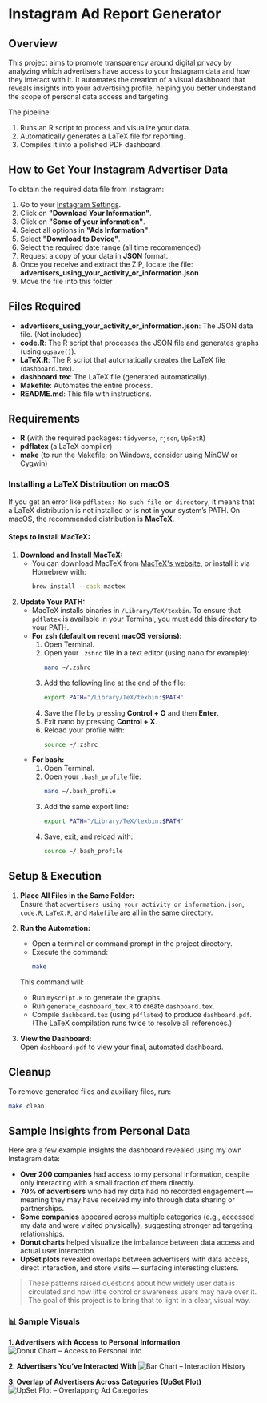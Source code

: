 # Instagram Ad Report Generator

## Overview

This project aims to promote transparency around digital privacy by analyzing which advertisers have access to your Instagram data and how they interact with it. It automates the creation of a visual dashboard that reveals insights into your advertising profile, helping you better understand the scope of personal data access and targeting.

The pipeline:
1. Runs an R script to process and visualize your data.
2. Automatically generates a LaTeX file for reporting.
3. Compiles it into a polished PDF dashboard.

## How to Get Your Instagram Advertiser Data

To obtain the required data file from Instagram:

1. Go to your [Instagram Settings]([https://www.instagram.com/accounts/privacy_and_security/](https://accountscenter.instagram.com/info_and_permissions/dyi/?theme=dark)).
2. Click on **"Download Your Information"**.
3. Click on **"Some of your information"**.
4. Select all options in **"Ads Information"**.
5. Select **"Download to Device"**.
6. Select the required date range (all time recommended)
7. Request a copy of your data in **JSON** format.
8. Once you receive and extract the ZIP, locate the file: **advertisers_using_your_activity_or_information.json**
9. Move the file into this folder


## Files Required

- **advertisers_using_your_activity_or_information.json**: The JSON data file. (Not included)
- **code.R**: The R script that processes the JSON file and generates graphs (using `ggsave()`).
- **LaTeX.R**: The R script that automatically creates the LaTeX file (`dashboard.tex`).
- **dashboard.tex**: The LaTeX file (generated automatically).
- **Makefile**: Automates the entire process.
- **README.md**: This file with instructions.

## Requirements

- **R** (with the required packages: `tidyverse`, `rjson`, `UpSetR`)
- **pdflatex** (a LaTeX compiler)
- **make** (to run the Makefile; on Windows, consider using MinGW or Cygwin)

### Installing a LaTeX Distribution on macOS

If you get an error like `pdflatex: No such file or directory`, it means that a LaTeX distribution is not installed or is not in your system’s PATH. On macOS, the recommended distribution is **MacTeX**.

#### Steps to Install MacTeX:

1. **Download and Install MacTeX:**
   - You can download MacTeX from [MacTeX's website](https://tug.org/mactex/), or install it via Homebrew with:
     ```bash
     brew install --cask mactex
     ```
2. **Update Your PATH:**
   - MacTeX installs binaries in `/Library/TeX/texbin`. To ensure that `pdflatex` is available in your Terminal, you must add this directory to your PATH.
   - **For zsh (default on recent macOS versions):**
     1. Open Terminal.
     2. Open your `.zshrc` file in a text editor (using nano for example):
        ```bash
        nano ~/.zshrc
        ```
     3. Add the following line at the end of the file:
        ```bash
        export PATH="/Library/TeX/texbin:$PATH"
        ```
     4. Save the file by pressing **Control + O** and then **Enter**.
     5. Exit nano by pressing **Control + X**.
     6. Reload your profile with:
        ```bash
        source ~/.zshrc
        ```
   - **For bash:**
     1. Open Terminal.
     2. Open your `.bash_profile` file:
        ```bash
        nano ~/.bash_profile
        ```
     3. Add the same export line:
        ```bash
        export PATH="/Library/TeX/texbin:$PATH"
        ```
     4. Save, exit, and reload with:
        ```bash
        source ~/.bash_profile
        ```

## Setup & Execution

1. **Place All Files in the Same Folder:**  
   Ensure that `advertisers_using_your_activity_or_information.json`, `code.R`, `LaTeX.R`, and `Makefile` are all in the same directory.

2. **Run the Automation:**
   - Open a terminal or command prompt in the project directory.
   - Execute the command:
     ```bash
     make
     ```
   This command will:
   - Run `myscript.R` to generate the graphs.
   - Run `generate_dashboard_tex.R` to create `dashboard.tex`.
   - Compile `dashboard.tex` (using `pdflatex`) to produce `dashboard.pdf`.  
   (The LaTeX compilation runs twice to resolve all references.)

3. **View the Dashboard:**  
   Open `dashboard.pdf` to view your final, automated dashboard.

## Cleanup

To remove generated files and auxiliary files, run:
```bash
make clean
```

## Sample Insights from Personal Data

Here are a few example insights the dashboard revealed using my own Instagram data:

- **Over 200 companies** had access to my personal information, despite only interacting with a small fraction of them directly.
- **70% of advertisers** who had my data had no recorded engagement — meaning they may have received my info through data sharing or partnerships.
- **Some companies** appeared across multiple categories (e.g., accessed my data and were visited physically), suggesting stronger ad targeting relationships.
- **Donut charts** helped visualize the imbalance between data access and actual user interaction.
- **UpSet plots** revealed overlaps between advertisers with data access, direct interaction, and store visits — surfacing interesting clusters.

> These patterns raised questions about how widely user data is circulated and how little control or awareness users may have over it. The goal of this project is to bring that to light in a clear, visual way.

### 📊 Sample Visuals

**1. Advertisers with Access to Personal Information**  
![Donut Chart – Access to Personal Info](https://imgur.com/8ZuYASL)

**2. Advertisers You’ve Interacted With**
![Bar Chart – Interaction History](images/interaction_chart_placeholder.png)

**3. Overlap of Advertisers Across Categories (UpSet Plot)**
![UpSet Plot – Overlapping Ad Categories](images/upset_plot_placeholder.png)

